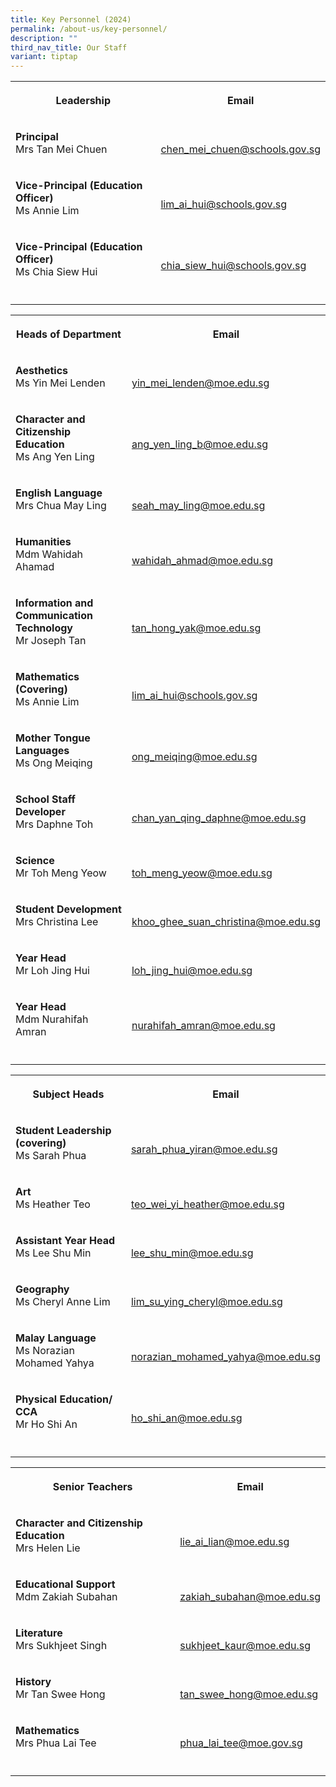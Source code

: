 ```yaml
---
title: Key Personnel (2024)
permalink: /about-us/key-personnel/
description: ""
third_nav_title: Our Staff
variant: tiptap
---
```

<table><tbody><tr><th rowspan="1" colspan="1"><p>Leadership</p></th><th rowspan="1" colspan="1"><p>Email</p></th></tr><tr><td rowspan="1" colspan="1"><p><strong>Principal</strong> <br>Mrs Tan Mei Chuen</p></td><td rowspan="1" colspan="1"><p><br><a href="mailto:chen_mei_chuen@schools.gov.sg" rel="noopener noreferrer nofollow" target="_blank">chen_mei_chuen@schools.gov.sg</a></p></td></tr><tr><td rowspan="1" colspan="1"><p><strong>Vice-Principal (Education Officer)</strong> <br>Ms Annie Lim</p></td><td rowspan="1" colspan="1"><p><br><a href="mailto:lim_ai_hui@schools.gov.sg" rel="noopener noreferrer nofollow" target="_blank">lim_ai_hui@schools.gov.sg</a></p></td></tr><tr><td rowspan="1" colspan="1"><p><strong>Vice-Principal (Education Officer)</strong> <br>Ms Chia Siew Hui</p></td><td rowspan="1" colspan="1"><p><br><a href="mailto:chia_siew_hui@schools.gov.sg" rel="noopener noreferrer nofollow" target="_blank">chia_siew_hui@schools.gov.sg</a></p></td></tr><tr><td rowspan="1" colspan="1"><p></p></td><td rowspan="1" colspan="1"><p></p></td></tr></tbody></table><table><tbody><tr><th rowspan="1" colspan="1"><p>Heads of Department</p></th><th rowspan="1" colspan="1"><p>Email</p></th></tr><tr><td rowspan="1" colspan="1"><p><strong>Aesthetics</strong> <br>Ms Yin Mei Lenden</p></td><td rowspan="1" colspan="1"><p><br><a href="mailto:yin_mei_lenden@moe.edu.sg" rel="noopener noreferrer nofollow" target="_blank">yin_mei_lenden@moe.edu.sg</a></p></td></tr><tr><td rowspan="1" colspan="1"><p><strong>Character and Citizenship Education</strong> <br>Ms Ang Yen Ling</p></td><td rowspan="1" colspan="1"><p><br><a href="mailto:ang_yen_ling@moe.edu.sg" rel="noopener noreferrer nofollow" target="_blank">ang_yen_ling_b@moe.edu.sg</a></p></td></tr><tr><td rowspan="1" colspan="1"><p><strong>English Language</strong> <br>Mrs Chua May Ling</p></td><td rowspan="1" colspan="1"><p><br><a href="mailto:seah_may_ling@moe.edu.sg" rel="noopener noreferrer nofollow" target="_blank">seah_may_ling@moe.edu.sg</a></p></td></tr><tr><td rowspan="1" colspan="1"><p><strong>Humanities</strong> <br>Mdm Wahidah Ahamad</p></td><td rowspan="1" colspan="1"><p><br><a href="mailto:wahidah_ahmad@moe.edu.sg" rel="noopener noreferrer nofollow" target="_blank">wahidah_ahmad@moe.edu.sg</a></p></td></tr><tr><td rowspan="1" colspan="1"><p><strong>Information and Communication Technology</strong> <br>Mr Joseph Tan</p></td><td rowspan="1" colspan="1"><p><br><a href="mailto:tan_hong_yak@moe.edu.sg" rel="noopener noreferrer nofollow" target="_blank">tan_hong_yak@moe.edu.sg</a></p></td></tr><tr><td rowspan="1" colspan="1"><p><strong>Mathematics (Covering)</strong> <br>Ms Annie Lim</p></td><td rowspan="1" colspan="1"><p><br><a href="mailto:lim_ai_hui@schools.gov.sg" rel="noopener noreferrer nofollow" target="_blank">lim_ai_hui@schools.gov.sg</a></p></td></tr><tr><td rowspan="1" colspan="1"><p><strong>Mother Tongue Languages</strong> <br>Ms Ong Meiqing</p></td><td rowspan="1" colspan="1"><p><br><a href="mailto:ong_meiqing@moe.edu.sg" rel="noopener noreferrer nofollow" target="_blank">ong_meiqing@moe.edu.sg</a></p></td></tr><tr><td rowspan="1" colspan="1"><p><strong>School Staff Developer</strong> <br>Mrs Daphne Toh</p></td><td rowspan="1" colspan="1"><p><br><a href="mailto:chan_yan_qing_daphne@moe.edu.sg" rel="noopener noreferrer nofollow" target="_blank">chan_yan_qing_daphne@moe.edu.sg</a></p></td></tr><tr><td rowspan="1" colspan="1"><p><strong>Science</strong> <br>Mr Toh Meng Yeow</p></td><td rowspan="1" colspan="1"><p><br><a href="mailto:toh_meng_yeow@moe.edu.sg" rel="noopener noreferrer nofollow" target="_blank">toh_meng_yeow@moe.edu.sg</a></p></td></tr><tr><td rowspan="1" colspan="1"><p><strong>Student Development</strong><br>Mrs Christina Lee</p></td><td rowspan="1" colspan="1"><p><br><a href="mailto:khoo_ghee_suan_christina@moe.edu.sg" rel="noopener noreferrer nofollow" target="_blank">khoo_ghee_suan_christina@moe.edu.sg</a></p></td></tr><tr><td rowspan="1" colspan="1"><p><strong>Year Head</strong><br>Mr Loh Jing Hui</p></td><td rowspan="1" colspan="1"><p><br><a href="mailto:loh_jing_hui@moe.edu.sg" rel="noopener noreferrer nofollow" target="_blank">loh_jing_hui@moe.edu.sg</a></p></td></tr><tr><td rowspan="1" colspan="1"><p><strong>Year Head</strong> <br>Mdm Nurahifah Amran</p></td><td rowspan="1" colspan="1"><p><br><a href="mailto:nurahifah_amran@moe.edu.sg" rel="noopener noreferrer nofollow" target="_blank">nurahifah_amran@moe.edu.sg</a></p></td></tr><tr><td rowspan="1" colspan="1"><p></p></td><td rowspan="1" colspan="1"><p></p></td></tr></tbody></table><table><tbody><tr><th rowspan="1" colspan="1"><p>Subject Heads</p></th><th rowspan="1" colspan="1"><p>Email</p></th></tr><tr><td rowspan="1" colspan="1"><p><strong>Student Leadership (covering)</strong><br>Ms Sarah Phua</p></td><td rowspan="1" colspan="1"><p><br><a href="mailto:sarah_phua_yiran@moe.edu.sg" rel="noopener noreferrer nofollow" target="_blank">sarah_phua_yiran@moe.edu.sg</a></p></td></tr><tr><td rowspan="1" colspan="1"><p><strong>Art</strong><br>Ms Heather Teo</p></td><td rowspan="1" colspan="1"><p><br><a href="mailto:teo_wei_yi_heather@moe.edu.sg" rel="noopener noreferrer nofollow" target="_blank">teo_wei_yi_heather@moe.edu.sg</a></p></td></tr><tr><td rowspan="1" colspan="1"><p><strong>Assistant Year Head</strong><br>Ms Lee Shu Min</p></td><td rowspan="1" colspan="1"><p><br><a href="mailto:lee_shu_min@moe.edu.sg" rel="noopener noreferrer nofollow" target="_blank">lee_shu_min@moe.edu.sg</a></p></td></tr><tr><td rowspan="1" colspan="1"><p><strong>Geography</strong><br>Ms Cheryl Anne Lim</p></td><td rowspan="1" colspan="1"><p><br><a href="mailto:lim_su_ying_cheryl@moe.edu.sg" rel="noopener noreferrer nofollow" target="_blank">lim_su_ying_cheryl@moe.edu.sg</a></p></td></tr><tr><td rowspan="1" colspan="1"><p><strong>Malay Language</strong><br>Ms Norazian Mohamed Yahya</p></td><td rowspan="1" colspan="1"><p><br><a href="mailto:norazian_mohamed_yahya@moe.edu.sg" rel="noopener noreferrer nofollow" target="_blank">norazian_mohamed_yahya@moe.edu.sg</a></p></td></tr><tr><td rowspan="1" colspan="1"><p><strong>Physical Education/ CCA</strong><br>Mr Ho Shi An</p></td><td rowspan="1" colspan="1"><p><br><a href="mailto:ho_shi_an@moe.edu.sg" rel="noopener noreferrer nofollow" target="_blank">ho_shi_an@moe.edu.sg</a></p></td></tr><tr><td rowspan="1" colspan="1"><p></p></td><td rowspan="1" colspan="1"><p></p></td></tr></tbody></table><table><tbody><tr><th rowspan="1" colspan="1"><p>Senior Teachers</p></th><th rowspan="1" colspan="1"><p>Email</p></th></tr><tr><td rowspan="1" colspan="1"><p><strong>Character and Citizenship Education</strong><br>Mrs Helen Lie</p></td><td rowspan="1" colspan="1"><p><br><a href="mailto:lie_ai_lian@moe.edu.sg" rel="noopener noreferrer nofollow" target="_blank">lie_ai_lian@moe.edu.sg</a></p></td></tr><tr><td rowspan="1" colspan="1"><p><strong>Educational Support</strong><br>Mdm Zakiah Subahan</p></td><td rowspan="1" colspan="1"><p><br><a href="mailto:zakiah_subahan@moe.edu.sg" rel="noopener noreferrer nofollow" target="_blank">zakiah_subahan@moe.edu.sg</a></p></td></tr><tr><td rowspan="1" colspan="1"><p><strong>Literature</strong><br>Mrs Sukhjeet Singh</p></td><td rowspan="1" colspan="1"><p><br><a href="mailto:sukhjeet_kaur@moe.edu.sg" rel="noopener noreferrer nofollow" target="_blank">sukhjeet_kaur@moe.edu.sg</a></p></td></tr><tr><td rowspan="1" colspan="1"><p><strong>History</strong><br>Mr Tan Swee Hong</p></td><td rowspan="1" colspan="1"><p><br><a href="mailto:tan_swee_hong@moe.edu.sg" rel="noopener noreferrer nofollow" target="_blank">tan_swee_hong@moe.edu.sg</a></p></td></tr><tr><td rowspan="1" colspan="1"><p><strong>Mathematics</strong><br>Mrs Phua Lai Tee</p></td><td rowspan="1" colspan="1"><p><br><a href="mailto:phua_lai_tee@moe.gov.sg" rel="noopener noreferrer nofollow" target="_blank">phua_lai_tee@moe.gov.sg</a></p></td></tr><tr><td rowspan="1" colspan="1"><p></p></td><td rowspan="1" colspan="1"><p></p></td></tr></tbody></table><p></p>